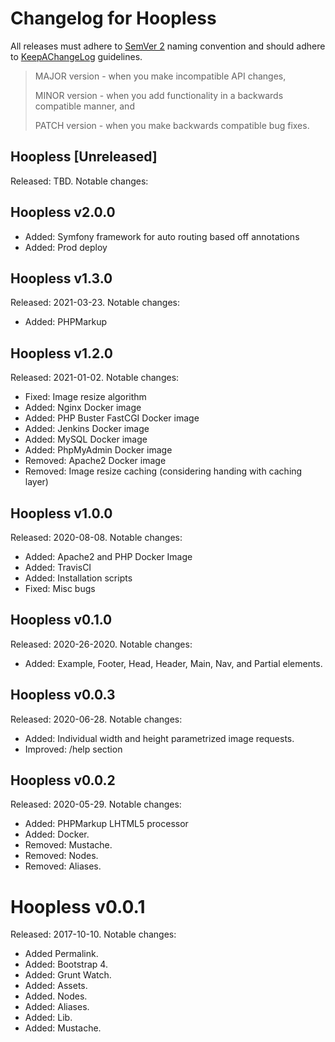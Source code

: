 # Changelog for Hoopless

All releases must adhere to [SemVer 2](https://semver.org/) naming convention and should adhere to [KeepAChangeLog](https://keepachangelog.com/en/1.0.0/) guidelines.

>MAJOR version - when you make incompatible API changes,
>
>MINOR version - when you add functionality in a backwards compatible manner, and
>
>PATCH version - when you make backwards compatible bug fixes.

## Hoopless [Unreleased]
Released: TBD. Notable changes:

## Hoopless v2.0.0
* Added: Symfony framework for auto routing based off annotations
* Added: Prod deploy

## Hoopless v1.3.0
Released: 2021-03-23. Notable changes:
* Added: PHPMarkup

## Hoopless v1.2.0
Released: 2021-01-02. Notable changes:
* Fixed: Image resize algorithm
* Added: Nginx Docker image
* Added: PHP Buster FastCGI Docker image
* Added: Jenkins Docker image
* Added: MySQL Docker image
* Added: PhpMyAdmin Docker image
* Removed: Apache2 Docker image
* Removed: Image resize caching (considering handing with caching layer)

## Hoopless v1.0.0
Released: 2020-08-08. Notable changes:
* Added: Apache2 and PHP Docker Image
* Added: TravisCI
* Added: Installation scripts
* Fixed: Misc bugs

## Hoopless v0.1.0
Released: 2020-26-2020. Notable changes:
* Added: Example, Footer, Head, Header, Main, Nav, and Partial elements.

## Hoopless v0.0.3
Released: 2020-06-28. Notable changes:
* Added: Individual width and height parametrized image requests.
* Improved: /help section

## Hoopless v0.0.2
Released: 2020-05-29. Notable changes:
* Added: PHPMarkup LHTML5 processor
* Added: Docker.
* Removed: Mustache.
* Removed: Nodes.
* Removed: Aliases.

# Hoopless v0.0.1
Released: 2017-10-10. Notable changes:
* Added Permalink.
* Added: Bootstrap 4.
* Added: Grunt Watch.
* Added: Assets.
* Added. Nodes.
* Added: Aliases.
* Added: Lib.
* Added: Mustache.
